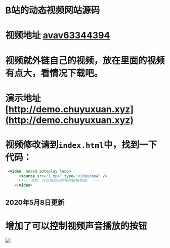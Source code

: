 # B站的动态视频网站源码
# 视频地址 [avav63344394](https://www.bilibili.com/video/av63344394)
# 视频就外链自己的视频，放在里面的视频有点大，看情况下载吧。
# 演示地址[http://demo.chuyuxuan.xyz](http://demo.chuyuxuan.xyz)
# 视频修改请到`index.html`中，找到一下代码：
```html
 <video  muted autoplay loop>
      <source src="1.mp4" type="video/mp4" />
      <!-- 注意，可以将自己的视频链接修改。 -->
    </video>
```
2020年5月8日更新
----
# 增加了可以控制视频声音播放的按钮
![](https://gitee.com/chuyuxuan/tuc/raw/master/gitee/demo.jpg)